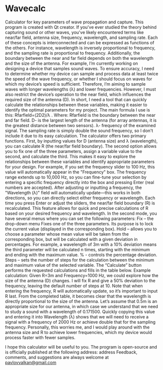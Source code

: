 # Wavecalc
Calculator for key parameters of wave propagation and capture. This program is created with Qt creator.
If you've ever studied the theory behind capturing sound or other waves, you've likely encountered terms like near/far field, antenna size, frequency, wavelength, and sampling rate. Each of these concepts is interconnected and can be expressed as functions of the others. For instance, wavelength is inversely proportional to frequency, and the sampling rate is proportional to frequency. Additionally, the boundary between the near and far field depends on both the wavelength and the size of the antenna.
For example, I’m currently working on designing a device that samples sound waves. To ensure accuracy, I need to determine whether my device can sample and process data at least twice the speed of the wave frequency, or whether I should focus on waves for which my device’s speed is sufficient. Therefore, I’m aiming to sample waves with longer wavelengths (λ) and lower frequencies. However, I must also restrict the device’s operation to the near field, which influences the required size of the antenna (D).
In short, I need a tool that can quickly calculate the relationships between these variables, making it easier to identify the optimal parameters for my project. 
The main formula I use is this: Rfarfield=(2D2)/λ .
Where:
Rfarfield is the boundary between the near and far field. 
D- is the largest length of the antenna (for array antennas, it is the greatest distance between two sensors).
λ- frequency of the examined signal. 
The sampling rate is simply double the sound frequency, so I don't include it due to its easy calculation. 
The calculator offers two primary functions. First, by inputting values for D (antenna size) and λ (wavelength), you can calculate R (the near/far field boundary). The second option allows you to fix one of the three parameters, assign a variable value to the second, and calculate the third. This makes it easy to explore the relationships between these variables and identify appropriate parameters for your design.
For example, if you set the frequency slider to 100 Hz, this value will automatically appear in the "Frequency" box. The frequency range extends up to 10,000 Hz, so you can fine-tune your selection by entering a specific frequency directly into the box and pressing Enter (real numbers are accepted).
After adjusting or inputting a frequency, the "Wavelength (λ)" field will automatically update—this works in both directions, so you can directly select either frequency or wavelength. Each time you press Enter or adjust the sliders, the near/far field boundary (R) is recalculated. This feature allows for quick and precise calculations of R based on your desired frequency and wavelength.
In the second mode, you have several menus where you can set the following parameters: 
Fix – the drop-down menu Fixes one of the three parameters. Its purpose is to lock the current value (displayed in the corresponding box). 
Hold – allows you to choose a parameter whose mean value will be taken from the corresponding box, but will be calculated with a given deviation in percentages. For example, a wavelength of 3m with a 10% deviation means the third parameter will be calculated n times, starting with the minimum and ending with the maximum value. 
% - controls the percentage deviation. 
Steps – sets the number of steps for the calculation between the minimum and maximum value of the selected variable. 
The “Calculate” button performs the requested calculations and fills in the table below. 
Example calculation: Given R=3m and Frequency=1000 Hz, we could explore how the size of the antenna (D) changes. I will fix R and give a 50% deviation to the frequency, leaving the default number of steps at 10. Note that when entering the frequency, R will automatically update, so it’s important to input R last. From the completed table, it becomes clear that the wavelength is directly proportional to the size of the antenna. Let’s assume that 0.5m is an appropriate size for our antenna, in which case we understand that we need to study a sound with a wavelength of 0.171500. Quickly copying this value and entering it into Wavelength (λ) shows that we will need to receive a signal with a frequency of 2000 Hz or achieve double that for the sampling frequency. Personally, this worries me, and I would play around with the antenna size and R to achieve lower frequencies, which my device would process faster with fewer samples. 

I hope this calculator will be useful to you. The program is open-source and is officially published at the following address:
address
Feedback, comments, and suggestions are always welcome at pavlovvalkan@gmail.com 
